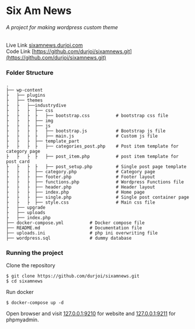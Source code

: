 # Six Am News
###### A project for making wordpress custom theme

Live Link [sixamnews.durjoi.com](http://sixamnews.durjoi.com) <br/>
Code Link [https://github.com/durjoi/sixamnews.git](https://github.com/durjoi/sixamnews.git)

### Folder Structure

    .
    ├── wp-content                  
    ├   ├── plugins
    ├   ├── themes
    ├   ├   ├──industrydive
    ├   ├   ├  ├── css
    ├   ├   ├  ├   ├── bootstrap.css          # bootstrap css file
    ├   ├   ├  ├── img
    ├   ├   ├  ├── js
    ├   ├   ├  ├   ├── bootstrap.js           # Bootstrap js file
    ├   ├   ├  ├   ├── main.js                # Custom js file
    ├   ├   ├  ├── template_part
    ├   ├   ├  ├   ├── categories_post.php    # Post item template for category page
    ├   ├   ├  ├   ├── post_item.php          # post item template for post card
    ├   ├   ├  ├   ├── post_setup.php         # Single post page template
    ├   ├   ├  ├── category.php               # Category page
    ├   ├   ├  ├── footer.php                 # Footer layout
    ├   ├   ├  ├── functions.php              # Wordpress Functions file
    ├   ├   ├  ├── header.php                 # Header layout
    ├   ├   ├  ├── index.php                  # Home page
    ├   ├   ├  ├── single.php                 # Single post container page
    ├   ├   ├  ├── style.css                  # Main css file
    ├   ├── upgrade
    ├   ├── uploads
    ├   ├── index.php
    ├── docker-compose.yml          # Docker compose file
    ├── README.md                   # Documentation file
    ├── uploads.ini                 # php ini overwriting file
    ├── wordpress.sql               # dummy database


### Running the project

Clone the repository

```
$ git clone https://github.com/durjoi/sixamnews.git
$ cd sixamnews
```
Run docker

```
$ docker-compose up -d
```

Open browser and visit [127.0.0.1:9210](http://127.0.0.1:9210) for website and [127.0.0.1:9211](http://127.0.0.1:9211) for phpmyadmin.
